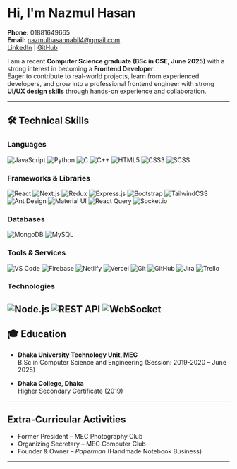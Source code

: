 # Hi, I'm Nazmul Hasan  

 **Phone:** 01881649665  
 **Email:** [nazmulhasannabil4@gmail.com](mailto:nazmulhasannabil4@gmail.com)  
 [LinkedIn](#) | [GitHub](#)  
 

I am a recent **Computer Science graduate (BSc in CSE, June 2025)** with a strong interest in becoming a **Frontend Developer**.  
Eager to contribute to real-world projects, learn from experienced developers, and grow into a professional frontend engineer with strong **UI/UX design skills** through hands-on experience and collaboration.  

---

## 🛠️ Technical Skills  

### Languages  
![JavaScript](https://img.shields.io/badge/JavaScript-F7DF1E?style=for-the-badge&logo=javascript&logoColor=black) ![Python](https://img.shields.io/badge/Python-3776AB?style=for-the-badge&logo=python&logoColor=white) ![C](https://img.shields.io/badge/C-00599C?style=for-the-badge&logo=c&logoColor=white) ![C++](https://img.shields.io/badge/C++-00599C?style=for-the-badge&logo=cplusplus&logoColor=white) ![HTML5](https://img.shields.io/badge/HTML5-E34F26?style=for-the-badge&logo=html5&logoColor=white) ![CSS3](https://img.shields.io/badge/CSS3-1572B6?style=for-the-badge&logo=css3&logoColor=white) ![SCSS](https://img.shields.io/badge/SCSS-CC6699?style=for-the-badge&logo=sass&logoColor=white)  

### Frameworks & Libraries  
![React](https://img.shields.io/badge/React-61DAFB?style=for-the-badge&logo=react&logoColor=black) ![Next.js](https://img.shields.io/badge/Next.js-000000?style=for-the-badge&logo=nextdotjs&logoColor=white) ![Redux](https://img.shields.io/badge/Redux-764ABC?style=for-the-badge&logo=redux&logoColor=white) ![Express.js](https://img.shields.io/badge/Express.js-000000?style=for-the-badge&logo=express&logoColor=white) ![Bootstrap](https://img.shields.io/badge/Bootstrap-7952B3?style=for-the-badge&logo=bootstrap&logoColor=white) ![TailwindCSS](https://img.shields.io/badge/TailwindCSS-38B2AC?style=for-the-badge&logo=tailwindcss&logoColor=white) ![Ant Design](https://img.shields.io/badge/Ant%20Design-0170FE?style=for-the-badge&logo=antdesign&logoColor=white) ![Material UI](https://img.shields.io/badge/Material%20UI-007FFF?style=for-the-badge&logo=mui&logoColor=white) ![React Query](https://img.shields.io/badge/React%20Query-FF4154?style=for-the-badge&logo=reactquery&logoColor=white) ![Socket.io](https://img.shields.io/badge/Socket.io-010101?style=for-the-badge&logo=socketdotio&logoColor=white)  

### Databases  
![MongoDB](https://img.shields.io/badge/MongoDB-47A248?style=for-the-badge&logo=mongodb&logoColor=white) ![MySQL](https://img.shields.io/badge/MySQL-4479A1?style=for-the-badge&logo=mysql&logoColor=white)  

### Tools & Services  
![VS Code](https://img.shields.io/badge/VS%20Code-007ACC?style=for-the-badge&logo=visualstudiocode&logoColor=white) ![Firebase](https://img.shields.io/badge/Firebase-FFCA28?style=for-the-badge&logo=firebase&logoColor=black) ![Netlify](https://img.shields.io/badge/Netlify-00C7B7?style=for-the-badge&logo=netlify&logoColor=white) ![Vercel](https://img.shields.io/badge/Vercel-000000?style=for-the-badge&logo=vercel&logoColor=white) ![Git](https://img.shields.io/badge/Git-F05032?style=for-the-badge&logo=git&logoColor=white) ![GitHub](https://img.shields.io/badge/GitHub-181717?style=for-the-badge&logo=github&logoColor=white) ![Jira](https://img.shields.io/badge/Jira-0052CC?style=for-the-badge&logo=jira&logoColor=white) ![Trello](https://img.shields.io/badge/Trello-0052CC?style=for-the-badge&logo=trello&logoColor=white)  

### Technologies  
![Node.js](https://img.shields.io/badge/Node.js-339933?style=for-the-badge&logo=node.js&logoColor=white) ![REST API](https://img.shields.io/badge/REST%20API-02569B?style=for-the-badge&logo=apachesuperset&logoColor=white) ![WebSocket](https://img.shields.io/badge/WebSocket-010101?style=for-the-badge&logo=socketdotio&logoColor=white)  
---

## 🎓 Education  

- **Dhaka University Technology Unit, MEC**  
  B.Sc in Computer Science and Engineering (Session: 2019-2020 – June 2025)  

- **Dhaka College, Dhaka**  
  Higher Secondary Certificate (2019)  

---

## Extra-Curricular Activities  

- Former President – MEC Photography Club  
- Organizing Secretary – MEC Computer Club  
- Founder & Owner – *Paperman* (Handmade Notebook Business)  

---
